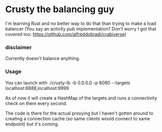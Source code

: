 # Crusty the balancing guy

I'm learning Rust and no better way to do that than trying to make a load balancer (You say an activity pub implementation? Don't worry I got that covered too: https://github.com/alfreddobradi/crabiverse)

### disclaimer

Currently doesn't balance anything.

### Usage

You can launch with ./crusty-lb -b 0.0.0.0 -p 8080 --targets localhost:8888,localhost:9999

As of now it will create a HashMap of the targets and runs a connectivity check on them every second.

The code is there for the actual proxying but I haven't gotten around to creating a connection cache (so same clients would connect to same endpoint) but it's coming.